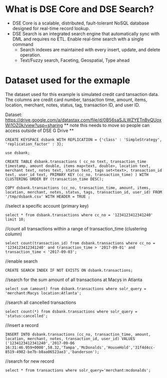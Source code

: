 # What is DSE Core and DSE Search?

* DSE Core is a scalable, distributed, fault-tolerant NoSQL database designed for real-time record lookup.
* DSE Search is an integrated search engine that automatically sync with DML and requires no ETL.
Enable real-time search with a single command
  * Search indexes are maintained with every insert, update, and delete operation.
  * Text/Fuzzy search, Faceting, Geospatial, Type ahead

# Dataset used for the exmaple

The dataset used for this example is simulated credit card tansaction data. The columns are credit card number, tansaction time, amount, items, location, merchant, notes, status, tag, transaction ID, and user ID.

Dataset: https://drive.google.com/a/datastax.com/file/d/0B56saSJLWZYETnBvQUoxWi1OZ0k/view?usp=sharing
** note this needs to move so people can access outside of DSE G Drive **

`CREATE KEYSPACE dsbank WITH REPLICATION = {'class' : 'SimpleStrategy', 'replication_factor' : 3};`

`use dsbank;`

`CREATE TABLE dsbank.transactions (
    cc_no text,
    transaction_time timestamp,
    amount double,
    items map<text, double>,
    location text,
    merchant text,
    notes text,
    status text,
    tags set<text>,
    transaction_id text,
    user_id text,
    PRIMARY KEY (cc_no, transaction_time)
) WITH CLUSTERING ORDER BY (transaction_time DESC);`

`COPY dsbank.transactions (cc_no, transaction_time, amount, items, location, merchant, notes, status, tags, transaction_id, user_id) FROM '/tmp/dsbank.csv' WITH HEADER = TRUE ;`

//select a specific account (primary key)

`select * from dsbank.transactions where cc_no = '1234123412341240' limit 10;`

//count all transactions within a range of transaction_time (clustering column)

`select count(transaction_id) from dsbank.transactions where cc_no = '1234123412341240' and transaction_time > '2017-09-01' and transaction_time < '2017-09-03';`

//enable search

`CREATE SEARCH INDEX IF NOT EXISTS ON dsbank.transactions;`

//search for the sum amount of all transactions at Macys in Atlanta

`select sum (amount) from dsbank.transactions where solr_query = 'merchant:Macys location:Atlanta';`

//search all cancelled transactions

`select count(*) from dsbank.transactions where solr_query = 'status:cancelled';`

//insert a record

`INSERT INTO dsbank.transactions (cc_no, transaction_time, amount, location, merchant, notes, transaction_id, user_id)
  VALUES ('1234123412341240','2017-09-06 16:31:46.959+0000',58.32,'Tampa','McDonalds','HouseHold','31f4d4cc-8519-4982-be7b-b8aa06523ae3','banderson');`

//search for new record

`select * from transactions where solr_query='merchant:mcdonalds';`










